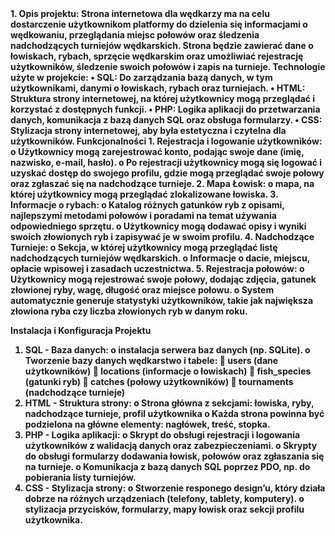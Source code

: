 <b>
1.	Opis projektu: 
  Strona internetowa dla wędkarzy ma na celu dostarczenie użytkownikom platformy do dzielenia się informacjami o wędkowaniu, przeglądania miejsc połowów oraz śledzenia nadchodzących turniejów wędkarskich. Strona będzie      zawierać dane o łowiskach, rybach, sprzęcie wędkarskim oraz umożliwiać rejestrację użytkowników, śledzenie swoich połowów i zapis na turnieje.
  Technologie użyte w projekcie:
  •	SQL: Do zarządzania bazą danych, w tym użytkownikami, danymi o łowiskach, rybach oraz turniejach.
  •	HTML: Struktura strony internetowej, na której użytkownicy mogą przeglądać i korzystać z dostępnych funkcji.
  •	PHP: Logika aplikacji do przetwarzania danych, komunikacja z bazą danych SQL oraz obsługa formularzy.
  •	CSS: Stylizacja strony internetowej, aby była estetyczna i czytelna dla użytkowników.
Funkcjonalności
1.	Rejestracja i logowanie użytkowników:
  o	Użytkownicy mogą zarejestrować konto, podając swoje dane (imię, nazwisko, e-mail, hasło).
  o	Po rejestracji użytkownicy mogą się logować i uzyskać dostęp do swojego profilu, gdzie mogą przeglądać swoje połowy oraz zgłaszać się na nadchodzące turnieje.
2.	Mapa Łowisk:
  o	mapa, na której użytkownicy mogą przeglądać zlokalizowane łowiska.
3.	Informacje o rybach:
  o	Katalog różnych gatunków ryb z opisami, najlepszymi metodami połowów i poradami na temat używania odpowiedniego sprzętu.
  o	Użytkownicy mogą dodawać opisy i wyniki swoich złowionych ryb i zapisywać je w swoim profilu.
4.	Nadchodzące Turnieje:
  o	Sekcja, w której użytkownicy mogą przeglądać listę nadchodzących turniejów wędkarskich.
  o	Informacje o dacie, miejscu, opłacie wpisowej i zasadach uczestnictwa.
5.	Rejestracja połowów:
  o	Użytkownicy mogą rejestrować swoje połowy, dodając zdjęcia, gatunek złowionej ryby, wagę, długość oraz miejsce połowu.
  o	System automatycznie generuje statystyki użytkowników, takie jak największa złowiona ryba czy liczba złowionych ryb w danym roku.

Instalacja i Konfiguracja Projektu
1.	SQL - Baza danych:
  o	instalacja serwera baz danych (np. SQLite).
  o	Tworzenie bazy danych  wędkarstwo i tabele:
    	users (dane użytkowników)
    	locations (informacje o łowiskach)
    	fish_species (gatunki ryb)
    	catches (połowy użytkowników)
    	tournaments (nadchodzące turnieje)
2.	HTML - Struktura strony:
  o	Strona główna z sekcjami: łowiska, ryby, nadchodzące turnieje, profil użytkownika
  o	Każda strona powinna być podzielona na główne elementy: nagłówek, treść, stopka.
3.	PHP - Logika aplikacji:
  o	Skrypt do obsługi rejestracji i logowania użytkowników z walidacją danych oraz zabezpieczeniami.
  o	Skrypty do obsługi formularzy dodawania łowisk, połowów oraz zgłaszania się na turnieje.
  o	Komunikacja z bazą danych SQL poprzez PDO, np. do pobierania listy turniejów.
4.	CSS - Stylizacja strony:
  o	Stworzenie responego design’u, który działa dobrze na różnych urządzeniach (telefony, tablety, komputery).
  o	stylizacja przycisków, formularzy, mapy łowisk oraz sekcji profilu użytkownika.
</b>
